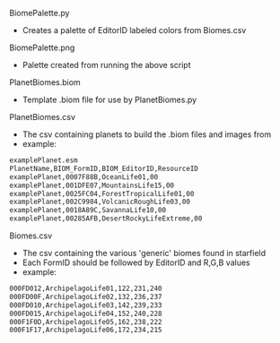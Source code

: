 BiomePalette.py
- Creates a palette of EditorID labeled colors from Biomes.csv 

BiomePalette.png
- Palette created from running the above script

PlanetBiomes.biom
- Template .biom file for use by PlanetBiomes.py

PlanetBiomes.csv
- The csv containing planets to build the .biom files and images from
- example:
```sh
examplePlanet.esm
PlanetName,BIOM_FormID,BIOM_EditorID,ResourceID
examplePlanet,0007F88B,OceanLife01,00
examplePlanet,001DFE07,MountainsLife15,00
examplePlanet,0025FC04,ForestTropicalLife01,00
examplePlanet,002C9984,VolcanicRoughLife03,00
examplePlanet,0018A89C,SavannaLife10,00
examplePlanet,00285AFB,DesertRockyLifeExtreme,00
```

Biomes.csv
- The csv containing the various 'generic' biomes found in starfield
- Each FormID should be followed by EditorID and R,G,B values
- example:
```sh
000FD012,ArchipelagoLife01,122,231,240
000FD00F,ArchipelagoLife02,132,236,237
000FD010,ArchipelagoLife03,142,239,233
000FD015,ArchipelagoLife04,152,240,228
000F1F0D,ArchipelagoLife05,162,238,222
000F1F17,ArchipelagoLife06,172,234,215
```